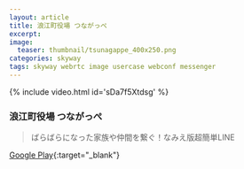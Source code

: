 ```yaml
---
layout: article
title: 浪江町役場 つながっぺ
excerpt: 
image:
  teaser: thumbnail/tsunagappe_400x250.png
categories: skyway
tags: skyway webrtc image usercase webconf messenger
---
```



{% include video.html id='sDa7f5Xtdsg' %}

### 浪江町役場 つながっぺ

> ばらばらになった家族や仲間を繋ぐ！なみえ版超簡単LINE

[Google Play](https://play.google.com/store/apps/details?id=jp.fukushima.namie.town.tsunagappe&hl=ja){:target="_blank"}
